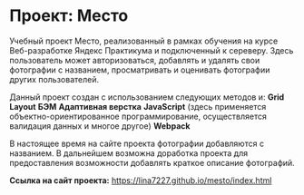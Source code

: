 # Проект: Место

Учебный проект Место, реализованный в рамках обучения на курсе Веб-разработке Яндекс Практикума и подключенный к сереверу. Здесь пользователь может авторизоваться, добавлять и удалять свои фотографии с названием, просматривать и оценивать фотографии других пользователей. 

Данный проект создан с использованием  следующих методов и:
**Grid Layout**
**БЭМ**
**Адаптивная верстка**
**JavaScript** (здесь применяется объектно-ориентированное программирование, осуществляется валидация данных и многое другое)
**Webpack**

В настоящее время на сайте проекта фотографии добавляются с названием. В дальнейшем возможна доработка проекта для предоставления возможности добавлять краткое описание фотографий. 

**Ссылка на сайт проекта:**  https://lina7227.github.io/mesto/index.html